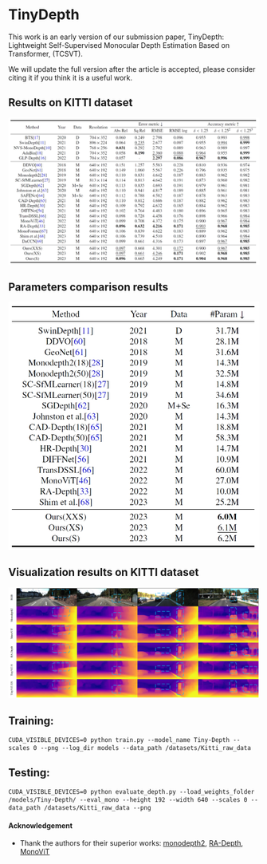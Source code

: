 # TinyDepth

This work is an early version of our submission paper, TinyDepth: Lightweight Self-Supervised Monocular Depth Estimation Based on Transformer, (TCSVT).


We will update the full version after the article is accepted, please consider citing it if you think it is a useful work.


## Results on KITTI dataset
![](figures/result1.png)

## Parameters comparison results
![](figures/result2.png)

## Visualization results on KITTI dataset
![](figures/result3.png)


## Training:

```
CUDA_VISIBLE_DEVICES=0 python train.py --model_name Tiny-Depth --scales 0 --png --log_dir models --data_path /datasets/Kitti_raw_data
```


## Testing:

```
CUDA_VISIBLE_DEVICES=0 python evaluate_depth.py --load_weights_folder /models/Tiny-Depth/ --eval_mono --height 192 --width 640 --scales 0 --data_path /datasets/Kitti_raw_data --png
```


#### Acknowledgement
 - Thank the authors for their superior works: [monodepth2](https://github.com/nianticlabs/monodepth2), [RA-Depth](https://github.com/hmhemu/RA-Depth), [MonoViT](https://github.com/zxcqlf/MonoViT)
 
 
